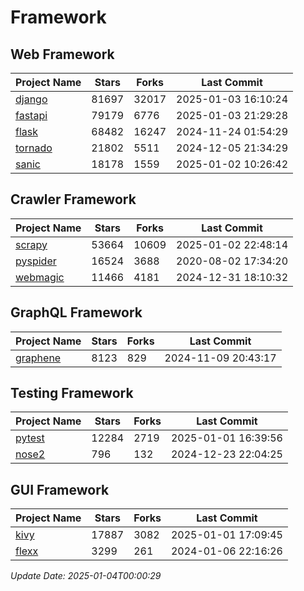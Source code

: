 # Framework

## Web Framework
| Project Name | Stars | Forks | Last Commit |
| ------------ | ----- | ----- | ----------- |
| [django](https://github.com/django/django) | 81697 | 32017 | 2025-01-03 16:10:24 |
| [fastapi](https://github.com/fastapi/fastapi) | 79179 | 6776 | 2025-01-03 21:29:28 |
| [flask](https://github.com/pallets/flask) | 68482 | 16247 | 2024-11-24 01:54:29 |
| [tornado](https://github.com/tornadoweb/tornado) | 21802 | 5511 | 2024-12-05 21:34:29 |
| [sanic](https://github.com/sanic-org/sanic) | 18178 | 1559 | 2025-01-02 10:26:42 |

## Crawler Framework
| Project Name | Stars | Forks | Last Commit |
| ------------ | ----- | ----- | ----------- |
| [scrapy](https://github.com/scrapy/scrapy) | 53664 | 10609 | 2025-01-02 22:48:14 |
| [pyspider](https://github.com/binux/pyspider) | 16524 | 3688 | 2020-08-02 17:34:20 |
| [webmagic](https://github.com/code4craft/webmagic) | 11466 | 4181 | 2024-12-31 18:10:32 |

## GraphQL Framework
| Project Name | Stars | Forks | Last Commit |
| ------------ | ----- | ----- | ----------- |
| [graphene](https://github.com/graphql-python/graphene) | 8123 | 829 | 2024-11-09 20:43:17 |

## Testing Framework
| Project Name | Stars | Forks | Last Commit |
| ------------ | ----- | ----- | ----------- |
| [pytest](https://github.com/pytest-dev/pytest) | 12284 | 2719 | 2025-01-01 16:39:56 |
| [nose2](https://github.com/nose-devs/nose2) | 796 | 132 | 2024-12-23 22:04:25 |

## GUI Framework
| Project Name | Stars | Forks | Last Commit |
| ------------ | ----- | ----- | ----------- |
| [kivy](https://github.com/kivy/kivy) | 17887 | 3082 | 2025-01-01 17:09:45 |
| [flexx](https://github.com/flexxui/flexx) | 3299 | 261 | 2024-01-06 22:16:26 |

*Update Date: 2025-01-04T00:00:29*